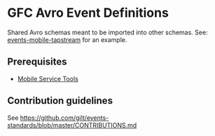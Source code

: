 # GFC Avro Event Definitions

Shared Avro schemas meant to be imported into other schemas. See: [events-mobile-tapstream](https://github.com/gilt/events-mobile-tapstream) for an example.

## Prerequisites

  - [Mobile Service Tools](https://github.com/gilt/mobile-service-tools)

## Contribution guidelines

See https://github.com/gilt/events-standards/blob/master/CONTRIBUTIONS.md
